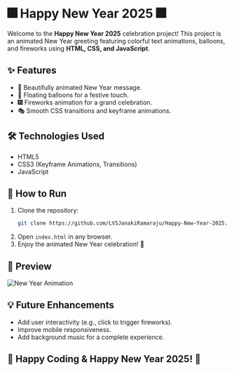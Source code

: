 # 🎆 Happy New Year 2025 🎆

Welcome to the **Happy New Year 2025** celebration project! This project is an animated New Year greeting featuring colorful text animations, balloons, and fireworks using **HTML, CSS, and JavaScript**.

## ✨ Features
- 🎨 Beautifully animated New Year message.
- 🎈 Floating balloons for a festive touch.
- 🎆 Fireworks animation for a grand celebration.
- 🎭 Smooth CSS transitions and keyframe animations.

## 🛠️ Technologies Used
- HTML5
- CSS3 (Keyframe Animations, Transitions)
- JavaScript


## 🚀 How to Run
1. Clone the repository:
   ```sh
   git clone https://github.com/LVSJanakiRamaraju/Happy-New-Year-2025.git
   ```
2. Open `index.html` in any browser.
3. Enjoy the animated New Year celebration! 🎊



## 📸 Preview
![New Year Animation](https://res.cloudinary.com/drlfc6gsb/image/upload/w_1000,ar_16:9,c_fill,g_auto,e_sharpen/v1742122314/Screenshot_2025-03-16_161226_axex4m.png)


## 💡 Future Enhancements
- Add user interactivity (e.g., click to trigger fireworks).
- Improve mobile responsiveness.
- Add background music for a complete experience.

## 🎉 Happy Coding & Happy New Year 2025! 🎉
